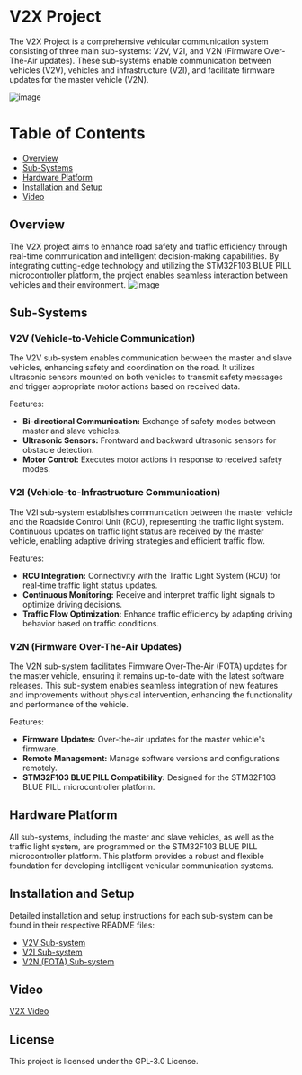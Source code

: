 # V2X Project
The V2X Project is a comprehensive vehicular communication system consisting of three main sub-systems: V2V, V2I, and V2N (Firmware Over-The-Air updates). These sub-systems enable communication between vehicles (V2V), vehicles and infrastructure (V2I), and facilitate firmware updates for the master vehicle (V2N).

![image](https://github.com/mohnagah/V2X_STM32_BLUEPILL/assets/157398651/ecb7130c-e697-464e-97d5-9eb3485a362e)

# Table of Contents
* [Overview](#Overview)
* [Sub-Systems](#Sub-Systems)
* [Hardware Platform](#Hardware)
* [Installation and Setup](#Installation)
* [Video](#Video)

## Overview
The V2X project aims to enhance road safety and traffic efficiency through real-time communication and intelligent decision-making capabilities. By integrating cutting-edge technology and utilizing the STM32F103 BLUE PILL microcontroller platform, the project enables seamless interaction between vehicles and their environment.
![image](https://github.com/mohnagah/V2X_STM32_BLUEPILL/assets/157398651/f30fb74e-14cc-421d-8a61-ff6fae2f02bb)


## Sub-Systems
### V2V (Vehicle-to-Vehicle Communication)
The V2V sub-system enables communication between the master and slave vehicles, enhancing safety and coordination on the road. It utilizes ultrasonic sensors mounted on both vehicles to transmit safety messages and trigger appropriate motor actions based on received data.

Features:
- **Bi-directional Communication:** Exchange of safety modes between master and slave vehicles.
- **Ultrasonic Sensors:** Frontward and backward ultrasonic sensors for obstacle detection.
- **Motor Control:** Executes motor actions in response to received safety modes.

### V2I (Vehicle-to-Infrastructure Communication)
The V2I sub-system establishes communication between the master vehicle and the Roadside Control Unit (RCU), representing the traffic light system. Continuous updates on traffic light status are received by the master vehicle, enabling adaptive driving strategies and efficient traffic flow.

Features:
- **RCU Integration:** Connectivity with the Traffic Light System (RCU) for real-time traffic light status updates.
- **Continuous Monitoring:** Receive and interpret traffic light signals to optimize driving decisions.
- **Traffic Flow Optimization:** Enhance traffic efficiency by adapting driving behavior based on traffic conditions.

### V2N (Firmware Over-The-Air Updates)
The V2N sub-system facilitates Firmware Over-The-Air (FOTA) updates for the master vehicle, ensuring it remains up-to-date with the latest software releases. This sub-system enables seamless integration of new features and improvements without physical intervention, enhancing the functionality and performance of the vehicle.

Features:
- **Firmware Updates:** Over-the-air updates for the master vehicle's firmware.
- **Remote Management:** Manage software versions and configurations remotely.
- **STM32F103 BLUE PILL Compatibility:** Designed for the STM32F103 BLUE PILL microcontroller platform.
  
## Hardware Platform
All sub-systems, including the master and slave vehicles, as well as the traffic light system, are programmed on the STM32F103 BLUE PILL microcontroller platform. This platform provides a robust and flexible foundation for developing intelligent vehicular communication systems.

## Installation and Setup
Detailed installation and setup instructions for each sub-system can be found in their respective README files:
* [V2V Sub-system](https://github.com/mohnagah/V2X_STM32_BLUEPILL/blob/main/V2V/README.md)
* [V2I Sub-system](https://github.com/mohnagah/V2X_STM32_BLUEPILL/blob/main/V2I/README.md)
* [V2N (FOTA) Sub-system](https://github.com/mohnagah/V2X_STM32_BLUEPILL/blob/main/V2N(FOTA)/README.md)

## Video
[V2X Video](https://drive.google.com/file/d/1F-bdVTFiJUpT6BwC1ZCleQs7BNeWXbmT/view?usp=sharing)

## License
This project is licensed under the GPL-3.0 License.
